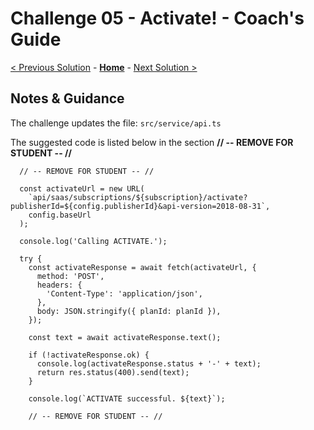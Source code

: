 # Challenge 05 - Activate! - Coach's Guide 

[< Previous Solution](./Solution-04.md) - **[Home](./README.md)** - [Next Solution >](./Solution-06.md)

## Notes & Guidance

The challenge updates the file: `src/service/api.ts`

The suggested code is listed below in the section **// -- REMOVE FOR STUDENT -- //**
```
  // -- REMOVE FOR STUDENT -- //

  const activateUrl = new URL(
    `api/saas/subscriptions/${subscription}/activate?publisherId=${config.publisherId}&api-version=2018-08-31`,
    config.baseUrl
  );

  console.log('Calling ACTIVATE.');

  try {
    const activateResponse = await fetch(activateUrl, {
      method: 'POST',
      headers: {
        'Content-Type': 'application/json',
      },
      body: JSON.stringify({ planId: planId }),
    });

    const text = await activateResponse.text();

    if (!activateResponse.ok) {
      console.log(activateResponse.status + '-' + text);
      return res.status(400).send(text);
    }

    console.log(`ACTIVATE successful. ${text}`);

    // -- REMOVE FOR STUDENT -- //
```
